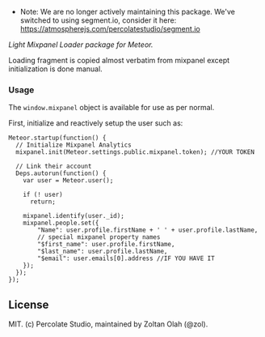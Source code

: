 * Note: We are no longer actively maintaining this package. We've switched to using segment.io, consider it here: https://atmospherejs.com/percolatestudio/segment.io

*Light Mixpanel Loader package for Meteor.*

Loading fragment is copied almost verbatim from mixpanel except initialization is done manual.

### Usage

The `window.mixpanel` object is available for use as per normal.

First, initialize and reactively setup the user such as:

```
Meteor.startup(function() {
  // Initialize Mixpanel Analytics
  mixpanel.init(Meteor.settings.public.mixpanel.token); //YOUR TOKEN

  // Link their account
  Deps.autorun(function() {
    var user = Meteor.user();

    if (! user)
      return;

    mixpanel.identify(user._id);
    mixpanel.people.set({
        "Name": user.profile.firstName + ' ' + user.profile.lastName,
        // special mixpanel property names
        "$first_name": user.profile.firstName,
        "$last_name": user.profile.lastName,
        "$email": user.emails[0].address //IF YOU HAVE IT
    });
  });
});
```

## License 

MIT. (c) Percolate Studio, maintained by Zoltan Olah (@zol).

